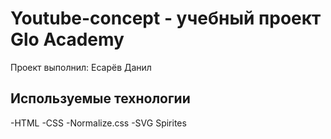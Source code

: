 # Youtube-concept - учебный проект Glo Academy
Проект выполнил: Есарёв Данил

## Используемые технологии
-HTML
-CSS
-Normalize.css
-SVG Spirites
